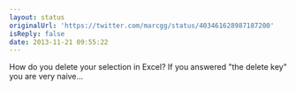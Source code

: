 ```yaml
---
layout: status
originalUrl: 'https://twitter.com/marcgg/status/403461628987187200'
isReply: false
date: 2013-11-21 09:55:22
---
```


How do you delete your selection in Excel? If you answered "the delete key" you are very naive…
